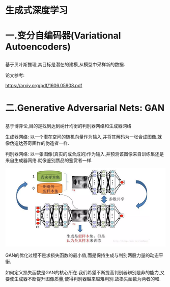 生成式深度学习
=========
# 一.变分自编码器(Variational Autoencoders) <p>
基于贝叶斯推理,其目标是潜在的建模,从模型中采样新的数据.<p>

论文参考: <p>

https://arxiv.org/pdf/1606.05908.pdf

# 二.Generative Adversarial Nets: GAN <p>
基于博弈论,目的是找到达到纳什均衡的判别器网络和生成器网络 <p>

生成器网络: 以一个潜在空间的随机向量作为输入,并将其解码为一张合成图像.就像伪造达芬奇画作的伪造者一样. <p>

判别器网络: 以一张图像(真实的或合成的)作为输入,并预测该图像来自训练集还是来自生成器网络.就像鉴别赝品的鉴赏者一样. <p>

![整体架构](https://github.com/MA-JIE/pytorch-deep-learning/blob/master/%E7%94%9F%E6%88%90%E5%BC%8F%E6%B7%B1%E5%BA%A6%E5%AD%A6%E4%B9%A0GAN/images/GAN.png)

  GAN的优化过程不是求损失函数的最小值,而是保持生成与判别两股力量的动态平衡. <p>
如何定义损失函数是GAN的核心所在.我们希望不断提高判别器辨别是非的能力,又要使生成器不断提升图像质量,使得判别器越来越难判别.故损失函数为两者的和.<p>
